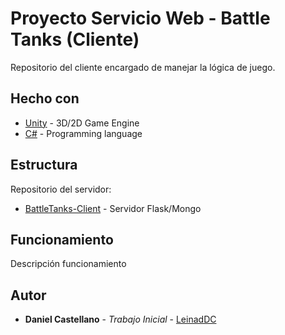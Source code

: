 # Proyecto Servicio Web - Battle Tanks (Cliente)

Repositorio del cliente encargado de manejar la lógica de juego.

## Hecho con

* [Unity](https://unity3d.com/) - 3D/2D Game Engine
* [C#](https://docs.microsoft.com/en-us/dotnet/csharp//) - Programming language

## Estructura

Repositorio del servidor:
* [BattleTanks-Client](https://github.com/LeinadDC/battleTanksServer) - Servidor Flask/Mongo

## Funcionamiento

Descripción funcionamiento


## Autor
* **Daniel Castellano** - *Trabajo Inicial* - [LeinadDC](https://github.com/LeinadDC/)

